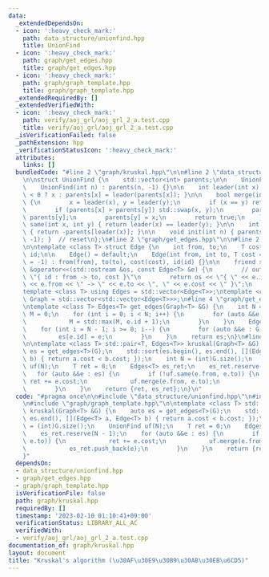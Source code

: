 ```yaml
---
data:
  _extendedDependsOn:
  - icon: ':heavy_check_mark:'
    path: data_structure/unionfind.hpp
    title: UnionFind
  - icon: ':heavy_check_mark:'
    path: graph/get_edges.hpp
    title: graph/get_edges.hpp
  - icon: ':heavy_check_mark:'
    path: graph/graph_template.hpp
    title: graph/graph_template.hpp
  _extendedRequiredBy: []
  _extendedVerifiedWith:
  - icon: ':heavy_check_mark:'
    path: verify/aoj_grl/aoj_grl_2_a.test.cpp
    title: verify/aoj_grl/aoj_grl_2_a.test.cpp
  _isVerificationFailed: false
  _pathExtension: hpp
  _verificationStatusIcon: ':heavy_check_mark:'
  attributes:
    links: []
  bundledCode: "#line 2 \"graph/kruskal.hpp\"\n\n#line 2 \"data_structure/unionfind.hpp\"\
    \n\nstruct UnionFind {\n    std::vector<int> parents;\n\n    UnionFind() {}\n\
    \    UnionFind(int n) : parents(n, -1) {}\n\n    int leader(int x) { return parents[x]\
    \ < 0 ? x : parents[x] = leader(parents[x]); }\n\n    bool merge(int x, int y)\
    \ {\n        x = leader(x), y = leader(y);\n        if (x == y) return false;\n\
    \        if (parents[x] > parents[y]) std::swap(x, y);\n        parents[x] +=\
    \ parents[y];\n        parents[y] = x;\n        return true;\n    }\n\n    bool\
    \ same(int x, int y) { return leader(x) == leader(y); }\n\n    int size(int x)\
    \ { return -parents[leader(x)]; }\n\n    void init(int n) { parents.assign(n,\
    \ -1); }  // reset\n};\n#line 2 \"graph/get_edges.hpp\"\n\n#line 2 \"graph/graph_template.hpp\"\
    \n\ntemplate <class T> struct Edge {\n    int from, to;\n    T cost;\n    int\
    \ id;\n\n    Edge() = default;\n    Edge(int from, int to, T cost = 1, int id\
    \ = -1) : from(from), to(to), cost(cost), id(id) {}\n\n    friend std::ostream\
    \ &operator<<(std::ostream &os, const Edge<T> &e) {\n        // output format:\
    \ \"{ id : from -> to, cost }\"\n        return os << \"{ \" << e.id << \" : \"\
    \ << e.from << \" -> \" << e.to << \", \" << e.cost << \" }\";\n    }\n};\n\n\
    template <class T> using Edges = std::vector<Edge<T>>;\ntemplate <class T> using\
    \ Graph = std::vector<std::vector<Edge<T>>>;\n#line 4 \"graph/get_edges.hpp\"\n\
    \ntemplate <class T> Edges<T> get_edges(Graph<T> &G) {\n    int N = (int)G.size(),\
    \ M = 0;\n    for (int i = 0; i < N; i++) {\n        for (auto &&e : G[i]) {\n\
    \            M = std::max(M, e.id + 1);\n        }\n    }\n    Edges<T> es(M);\n\
    \    for (int i = N - 1; i >= 0; i--) {\n        for (auto &&e : G[i]) {\n   \
    \         es[e.id] = e;\n        }\n    }\n    return es;\n}\n#line 6 \"graph/kruskal.hpp\"\
    \n\ntemplate <class T> std::pair<T, Edges<T>> kruskal(Graph<T> &G) {\n    auto\
    \ es = get_edges<T>(G);\n    std::sort(es.begin(), es.end(), [](Edge<T> a, Edge<T>\
    \ b) { return a.cost < b.cost; });\n    int N = (int)G.size();\n    UnionFind\
    \ uf(N);\n    T ret = 0;\n    Edges<T> es_ret;\n    es_ret.reserve(N - 1);\n \
    \   for (auto &&e : es) {\n        if (!uf.same(e.from, e.to)) {\n           \
    \ ret += e.cost;\n            uf.merge(e.from, e.to);\n            es_ret.push_back(e);\n\
    \        }\n    }\n    return {ret, es_ret};\n}\n"
  code: "#pragma once\n\n#include \"data_structure/unionfind.hpp\"\n#include \"graph/get_edges.hpp\"\
    \n#include \"graph/graph_template.hpp\"\n\ntemplate <class T> std::pair<T, Edges<T>>\
    \ kruskal(Graph<T> &G) {\n    auto es = get_edges<T>(G);\n    std::sort(es.begin(),\
    \ es.end(), [](Edge<T> a, Edge<T> b) { return a.cost < b.cost; });\n    int N\
    \ = (int)G.size();\n    UnionFind uf(N);\n    T ret = 0;\n    Edges<T> es_ret;\n\
    \    es_ret.reserve(N - 1);\n    for (auto &&e : es) {\n        if (!uf.same(e.from,\
    \ e.to)) {\n            ret += e.cost;\n            uf.merge(e.from, e.to);\n\
    \            es_ret.push_back(e);\n        }\n    }\n    return {ret, es_ret};\n\
    }"
  dependsOn:
  - data_structure/unionfind.hpp
  - graph/get_edges.hpp
  - graph/graph_template.hpp
  isVerificationFile: false
  path: graph/kruskal.hpp
  requiredBy: []
  timestamp: '2023-02-10 01:10:41+09:00'
  verificationStatus: LIBRARY_ALL_AC
  verifiedWith:
  - verify/aoj_grl/aoj_grl_2_a.test.cpp
documentation_of: graph/kruskal.hpp
layout: document
title: "Kruskal's algorithm (\u30AF\u30E9\u30B9\u30AB\u30EB\u6CD5)"
---
```

